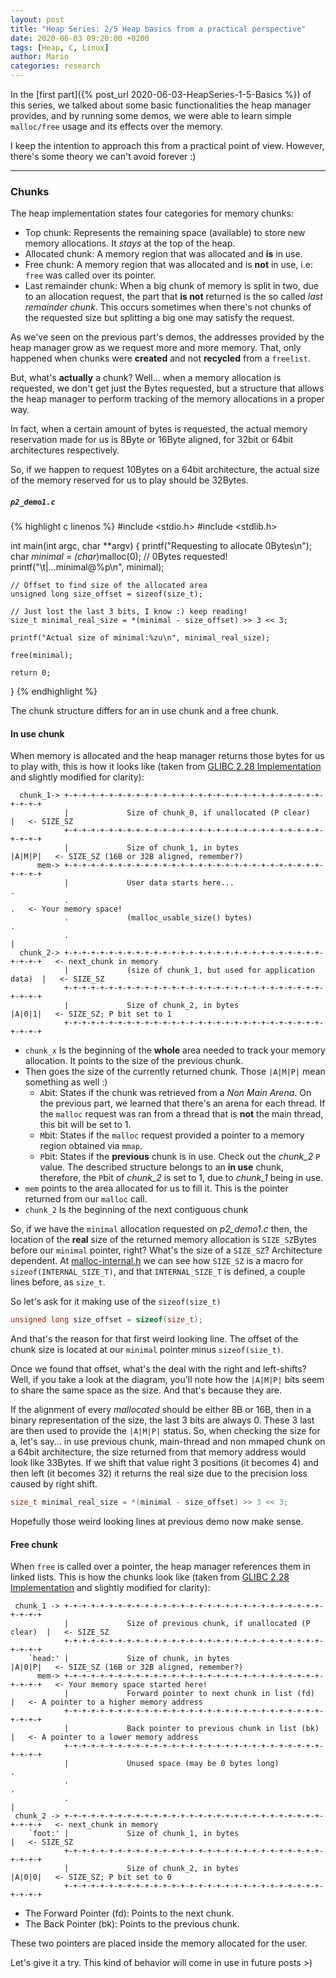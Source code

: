 ```yaml
---
layout: post
title: "Heap Series: 2/5 Heap basics from a practical perspective"
date: 2020-06-03 09:20:00 +0200
tags: [Heap, C, Linux]
author: Mario
categories: research
---
```



In the [first part]({% post_url 2020-06-03-HeapSeries-1-5-Basics %}) of this series, we talked about some basic functionalities the heap manager provides, and by running some demos, we were able to learn simple `malloc/free` usage and its effects over the memory. 

I keep the intention to approach this from a practical point of view. However, there's some theory we can't avoid forever :)

---

### Chunks

The heap implementation states four categories for memory chunks: 

- Top chunk: Represents the remaining space (available) to store new memory allocations. It _stays_ at the top of the heap.
- Allocated chunk: A memory region that was allocated and **is** in use.
- Free chunk: A memory region that was allocated and is **not** in use, i.e: `free` was called over its pointer.
- Last remainder chunk: When a big chunk of memory is split in two, due to an allocation request, the part that **is not** returned is the so called _last remainder chunk_. This occurs sometimes when there's not chunks of the requested size but splitting a big one may satisfy the request.


As we've seen on the previous part's demos, the addresses provided by the heap manager grow as we request more and more memory. That, only happened when chunks were **created** and not **recycled** from a `freelist`.

But, what's **actually** a chunk? Well... when a memory allocation is requested, we don't get just the Bytes requested, but a structure that allows the heap manager to perform tracking of the memory allocations in a proper way.

In fact, when a certain amount of bytes is requested, the actual memory reservation made for us is 8Byte or 16Byte aligned, for 32bit or 64bit architectures respectively. 

So, if we happen to request 10Bytes on a 64bit architecture, the actual size of the memory reserved for us to play should be 32Bytes.

##### `p2_demo1.c`
{% highlight c linenos %}
#include <stdio.h>
#include <stdlib.h>


int main(int argc, char **argv) {
    printf("Requesting to allocate 0Bytes\n");
    char *minimal = (char*)malloc(0);	// 0Bytes requested!
    printf("\t|...minimal@%p\n", minimal);

    // Offset to find size of the allocated area
    unsigned long size_offset = sizeof(size_t);	
        
    // Just lost the last 3 bits, I know :) keep reading! 
    size_t minimal_real_size = *(minimal - size_offset) >> 3 << 3;	
        
    printf("Actual size of minimal:%zu\n", minimal_real_size);
        
    free(minimal);

    return 0;
}
{% endhighlight %}


The chunk structure differs for an in use chunk and a free chunk.

#### In use chunk

When memory is allocated and the heap manager returns those bytes for us to play with, this is how it looks like (taken from [GLIBC 2.28 Implementation](https://elixir.bootlin.com/glibc/glibc-2.28/source/malloc/malloc.c#L1059) and slightly modified for clarity):

```
  chunk_1-> +-+-+-+-+-+-+-+-+-+-+-+-+-+-+-+-+-+-+-+-+-+-+-+-+-+-+-+-+-+-+-+-+
		    |             Size of chunk_0, if unallocated (P clear)			|	<- SIZE_SZ
		    +-+-+-+-+-+-+-+-+-+-+-+-+-+-+-+-+-+-+-+-+-+-+-+-+-+-+-+-+-+-+-+-+
		    |             Size of chunk_1, in bytes                   |A|M|P|	<- SIZE_SZ (16B or 32B aligned, remember?)
      mem-> +-+-+-+-+-+-+-+-+-+-+-+-+-+-+-+-+-+-+-+-+-+-+-+-+-+-+-+-+-+-+-+-+
		    |             User data starts here...                          .
		    .                                                               .	<- Your memory space!
		    .             (malloc_usable_size() bytes)                      .
		    .                                                               |
  chunk_2-> +-+-+-+-+-+-+-+-+-+-+-+-+-+-+-+-+-+-+-+-+-+-+-+-+-+-+-+-+-+-+-+-+	<- next_chunk in memory
		    |             (size of chunk_1, but used for application data)	|	<- SIZE_SZ
		    +-+-+-+-+-+-+-+-+-+-+-+-+-+-+-+-+-+-+-+-+-+-+-+-+-+-+-+-+-+-+-+-+
		    |             Size of chunk_2, in bytes 				  |A|0|1|	<- SIZE_SZ; P bit set to 1
		    +-+-+-+-+-+-+-+-+-+-+-+-+-+-+-+-+-+-+-+-+-+-+-+-+-+-+-+-+-+-+-+-+
```

- `chunk_x` Is the beginning of the **whole** area needed to track your memory allocation. It points to the size of the previous chunk. 
- Then goes the size of the currently returned chunk. Those `|A|M|P|` mean something as well :)
	- `A`bit: States if the chunk was retrieved from a _Non Main Arena_. On the previous part, we learned that there's an arena for each thread. If the `malloc` request was ran from a thread that is **not** the main thread, this bit will be set to 1.
	- `M`bit: States if the `malloc` request provided a pointer to a memory region obtained via `mmap`.
	- `P`bit: States if the **previous** chunk is in use. Check out the _chunk_2_ `P` value. The described structure belongs to an **in use** chunk, therefore, the `P`bit of _chunk_2_ is set to 1, due to _chunk_1_ being in use.
- `mem` points to the area allocated for us to fill it. This is the pointer returned from our `malloc` call.
- `chunk_2` Is the beginning of the next contiguous chunk


So, if we have the `minimal` allocation requested on _p2_demo1.c_ then, the location of the **real** size of the returned memory allocation is `SIZE_SZ`Bytes before our `minimal` pointer, right? What's the size of a `SIZE_SZ`? Architecture dependent.
At [malloc-internal.h](https://elixir.bootlin.com/glibc/glibc-2.28/source/malloc/malloc-internal.h#L59) we can see how `SIZE_SZ` is a macro for `sizeof(INTERNAL_SIZE_T)`, and that `INTERNAL_SIZE_T` is defined, a couple lines before, as `size_t`. 

So let's ask for it making use of the `sizeof(size_t)`

```c
unsigned long size_offset = sizeof(size_t);	
```

And that's the reason for that first weird looking line. The offset of the chunk size is located at our `minimal` pointer minus `sizeof(size_t)`.

Once we found that offset, what's the deal with the right and left-shifts? Well, if you take a look at the diagram, you'll note how the `|A|M|P|` bits seem to share the same space as the size. And that's because they are. 

If the alignment of every _mallocated_ should be either 8B or 16B, then in a binary representation of the size, the last 3 bits are always 0. These 3 last are then used to provide the `|A|M|P|` status. So, when checking the size for a, let's say... in use previous chunk, main-thread and non mmaped chunk on a 64bit architecture, the size returned from that memory address would look like 33Bytes. If we shift that value right 3 positions (it becomes 4) and then left (it becomes 32) it returns the real size due to the precision loss caused by right shift. 

```c
size_t minimal_real_size = *(minimal - size_offset) >> 3 << 3;
```


Hopefully those weird looking lines at previous demo now make sense. 

#### Free chunk

When `free` is called over a pointer, the heap manager references them in linked lists. This is how the chunks look like (taken from [GLIBC 2.28 Implementation](https://elixir.bootlin.com/glibc/glibc-2.28/source/malloc/malloc.c#L1098) and slightly modified for clarity):


```
 chunk_1 -> +-+-+-+-+-+-+-+-+-+-+-+-+-+-+-+-+-+-+-+-+-+-+-+-+-+-+-+-+-+-+-+-+	
		    |             Size of previous chunk, if unallocated (P clear)  |	<- SIZE_SZ
		    +-+-+-+-+-+-+-+-+-+-+-+-+-+-+-+-+-+-+-+-+-+-+-+-+-+-+-+-+-+-+-+-+
    `head:' |             Size of chunk, in bytes                     |A|0|P|	<- SIZE_SZ (16B or 32B aligned, remember?)
      mem-> +-+-+-+-+-+-+-+-+-+-+-+-+-+-+-+-+-+-+-+-+-+-+-+-+-+-+-+-+-+-+-+-+	<- Your memory space started here!
		    |             Forward pointer to next chunk in list (fd)        |	<- A pointer to a higher memory address
		    +-+-+-+-+-+-+-+-+-+-+-+-+-+-+-+-+-+-+-+-+-+-+-+-+-+-+-+-+-+-+-+-+	
		    |             Back pointer to previous chunk in list (bk)       |	<- A pointer to a lower memory address
		    +-+-+-+-+-+-+-+-+-+-+-+-+-+-+-+-+-+-+-+-+-+-+-+-+-+-+-+-+-+-+-+-+
		    |             Unused space (may be 0 bytes long)                .
		    .                                                               .
		    .                                                               |
 chunk_2 -> +-+-+-+-+-+-+-+-+-+-+-+-+-+-+-+-+-+-+-+-+-+-+-+-+-+-+-+-+-+-+-+-+	<- next_chunk in memory
    `foot:' |             Size of chunk_1, in bytes                         |	<- SIZE_SZ
		    +-+-+-+-+-+-+-+-+-+-+-+-+-+-+-+-+-+-+-+-+-+-+-+-+-+-+-+-+-+-+-+-+
		    |             Size of chunk_2, in bytes                   |A|0|0|	<- SIZE_SZ; P bit set to 0
		    +-+-+-+-+-+-+-+-+-+-+-+-+-+-+-+-+-+-+-+-+-+-+-+-+-+-+-+-+-+-+-+-+
```

- The Forward Pointer (fd): Points to the next chunk.
- The Back Pointer (bk): Points to the previous chunk.

These two pointers are placed inside the memory allocated for the user.

Let's give it a try. This kind of behavior will come in use in future posts >)


